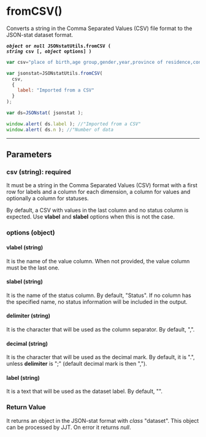 # fromCSV()

Converts a string in the Comma Separated Values (CSV) file format to the JSON-stat dataset format.

**<code><i>object</i> or <i>null</i> JSONstatUtils.fromCSV ( <i>string</i> csv [, <i>object</i> options] )
</code>**

```js
var csv="place of birth,age group,gender,year,province of residence,concept,value\n ...";

var jsonstat=JSONstatUtils.fromCSV( 
  csv,
  {
    label: "Imported from a CSV"
  }
);

var ds=JSONstat( jsonstat );

window.alert( ds.label ); //"Imported from a CSV"
window.alert( ds.n ); //"Number of data
```

***

## Parameters

### csv (string): required

It must be a string in the Comma Separated Values (CSV) format with a first row for labels and a column for each dimension, a column for values and optionally a column for statuses.

By default, a CSV with values in the last column and no status column is expected. Use **vlabel** and **slabel** options when this is not the case.

### options (object)

#### vlabel (string)

It is the name of the value column. When not provided, the value column must be the last one.

#### slabel (string)

It is the name of the status column. By default, "Status". If no column has the specified name, no status information will be included in the output.

#### delimiter (string)

It is the character that will be used as the column separator. By default, ",".

#### decimal (string)

It is the character that will be used as the decimal mark. By default, it is ".", unless **delimiter** is ";" (default decimal mark is then ",").

#### label (string)

It is a text that will be used as the dataset label. By default, "".

### Return Value

It returns an object in the JSON-stat format with *class* "dataset". This object can be processed by JJT. On error it returns *null*.
